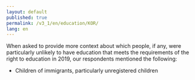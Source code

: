 ```yaml
---
layout: default
published: true
permalink: /v3_1/en/education/KOR/
lang: en
---
```

When asked to provide more context about which people, if any, were particularly unlikely to have education that meets the requirements of the right to education in 2019, our respondents mentioned the following:
- Children of immigrants, particularly unregistered children
